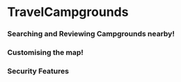 # TravelCampgrounds

### Searching and Reviewing Campgrounds nearby!
### Customising the map!
### Security Features
